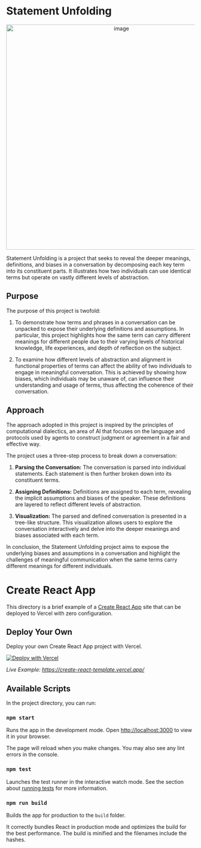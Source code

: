 # Statement Unfolding
<p align="center">
<img width="600" alt="image" src="https://github.com/a-sumo/viewpoint/assets/75185852/a86bb0bf-91e6-4b95-a4d1-c6ff9afffd4a">
</p>
Statement Unfolding is a project that seeks to reveal the deeper meanings, definitions, and biases in a conversation by decomposing each key term into its constituent parts. It illustrates how two individuals can use identical terms but operate on vastly different levels of abstraction.

## Purpose

The purpose of this project is twofold:

1. To demonstrate how terms and phrases in a conversation can be unpacked to expose their underlying definitions and assumptions. In particular, this project highlights how the same term can carry different meanings for different people due to their varying levels of historical knowledge, life experiences, and depth of reflection on the subject.

2. To examine how different levels of abstraction and alignment in functional properties of terms can affect the ability of two individuals to engage in meaningful conversation. This is achieved by showing how biases, which individuals may be unaware of, can influence their understanding and usage of terms, thus affecting the coherence of their conversation.

## Approach

The approach adopted in this project is inspired by the principles of computational dialectics, an area of AI that focuses on the language and protocols used by agents to construct judgment or agreement in a fair and effective way.

The project uses a three-step process to break down a conversation:

1. **Parsing the Conversation:** The conversation is parsed into individual statements. Each statement is then further broken down into its constituent terms.

2. **Assigning Definitions:** Definitions are assigned to each term, revealing the implicit assumptions and biases of the speaker. These definitions are layered to reflect different levels of abstraction.

3. **Visualization:** The parsed and defined conversation is presented in a tree-like structure. This visualization allows users to explore the conversation interactively and delve into the deeper meanings and biases associated with each term.

In conclusion, the Statement Unfolding project aims to expose the underlying biases and assumptions in a conversation and highlight the challenges of meaningful communication when the same terms carry different meanings for different individuals.


# Create React App

This directory is a brief example of a [Create React App](https://github.com/facebook/create-react-app) site that can be deployed to Vercel with zero configuration.

## Deploy Your Own

Deploy your own Create React App project with Vercel.

[![Deploy with Vercel](https://vercel.com/button)](https://vercel.com/new/clone?repository-url=https://github.com/vercel/vercel/tree/main/examples/create-react-app&template=create-react-app)

_Live Example: https://create-react-template.vercel.app/_

## Available Scripts

In the project directory, you can run:

### `npm start`

Runs the app in the development mode. Open [http://localhost:3000](http://localhost:3000) to view it in your browser.

The page will reload when you make changes. You may also see any lint errors in the console.

### `npm test`

Launches the test runner in the interactive watch mode. See the section about [running tests](https://facebook.github.io/create-react-app/docs/running-tests) for more information.

### `npm run build`

Builds the app for production to the `build` folder.

It correctly bundles React in production mode and optimizes the build for the best performance. The build is minified and the filenames include the hashes.
